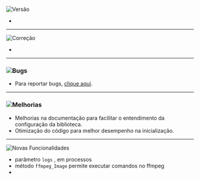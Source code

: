 ![Versão](https://img.shields.io/badge/version-1.0.2.4-orange)

-
---
![Correção](https://img.shields.io/badge/status-correção-brightgreen)

- 
---
### ![Bugs](https://img.shields.io/badge/status-bugs-red)
- Para reportar bugs, [clique aqui](https://github.com/PauloCesar-dev404/M3u8_Analyzer/issues).
---
### ![Melhorias](https://img.shields.io/badge/status-melhorias-yellow)
- Melhorias na documentação para facilitar o entendimento da configuração da biblioteca.
- Otimização do código para melhor desempenho na inicialização.
---
![Novas Funcionalidades](https://img.shields.io/badge/status-novas_funcionalidades-blue)

- parâmetro `logs` , em processos
- método `ffmpeg_Image` permite executar comandos no ffmpeg
- 